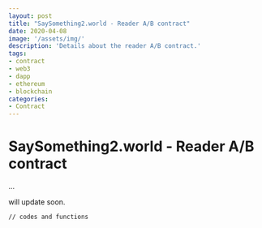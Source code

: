 ```yaml
---
layout: post
title: "SaySomething2.world - Reader A/B contract"
date: 2020-04-08
image: '/assets/img/'
description: 'Details about the reader A/B contract.'
tags:
- contract
- web3
- dapp
- ethereum
- blockchain
categories:
- Contract
---
```


# SaySomething2.world - Reader A/B contract

...

will update soon.

```solidity
// codes and functions
```
